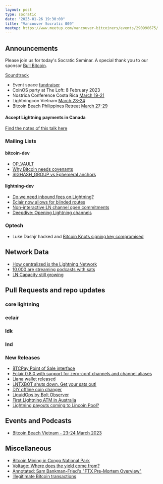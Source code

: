 ```yaml
---
layout: post
type: socratic
date: "2023-01-26 19:30:00"
title: "Vancouver Socratic 009"
meetup: https://www.meetup.com/vancouver-bitcoiners/events/290990675/
---
```


## Announcements

Please join us for today's Socratic Seminar. A special thank you to our sponsor [Bull Bitcoin](https://www.bullbitcoin.com/). 

[Soundtrack](https://rss.com/podcasts/btcjune/)

- Event space [fundraiser](https://we.encrypt.cash/apps/3LNevjD5Bmp5LNqKQPTX2FCgdjvb/crowdfund)
- CoinOS party at The Loft: 8 February 2023
- Nostrica Conference Costa Rica [March 19-21](https://nostrica.com/)
- Lightningcon Vietnam [March 23-24](https://lightningcon.org/)
- Bitcoin Beach Philippines Retreat [March 27-29](https://pouch.ph/retreat2023)

#### Accept Lightning payments in Canada

[Find the notes of this talk here](/notes/2023-01_pos)

### Mailing Lists

#### bitcoin-dev

- [OP_VAULT](https://jameso.be/vaults.pdf)
- [Why Bitcoin needs covenants](https://blog.keys.casa/why-bitcoin-needs-covenants/)
- [SIGHASH_GROUP vs Ephemeral anchors](https://lists.linuxfoundation.org/pipermail/bitcoin-dev/2023-January/021334.html)

#### lightning-dev

- [Do we need inbound fees on Lightning?]()
- [Eclair now allows for blinded routes](https://bitcoinops.org/en/topics/rendez-vous-routing/)
- [Non-interactive LN channel open commitments](https://lists.linuxfoundation.org/pipermail/lightning-dev/2023-January/003810.html)
- [Deepdive: Opening Lightning channels](https://ellemouton.com/posts/open_channel_pre_taproot/)

<!-- #### dlc-dev -->


### Optech

- Luke Dashjr hacked and [Bitcoin Knots signing key compromised](https://twitter.com/LukeDashjr/status/1609937505217904642)
<!-- ### Bitcoinomics -->

## Network Data

- [How centralized is the Lightning Network](http://essay.utwente.nl/92624/1/Bachelor_Thesis.pdf)
- [10,000 are streaming podcasts with sats](https://twitter.com/kerooke/status/1613306650663833600)
- [LN Capacity still growing](https://twitter.com/ln_capital/status/1613257795905925122)

<!-- ## Research -->



<!-- ## InfoSec -->


## Pull Requests and repo updates

<!-- ### Bitcoin Core -->

<!-- ### rust-bitcoin -->

<!-- ### secp256k1 -->

<!-- ### secp256k1-zkp -->

<!-- ### BIPs -->

<!-- ### eclair -->

### core lightning

### eclair

### ldk

### lnd

<!-- ### rust-lightning -->


<!-- ### BOLTS -->

### New Releases

- [BTCPay Point of Sale interface](https://we.encrypt.cash/apps/2Tq2HKCX5WCAeecjuCdZWpVZWJg2/pos)
- [Eclair 0.8.0 with support for zero-conf channels and channel aliases](https://github.com/ACINQ/eclair/releases/tag/v0.8.0)
- [Liana wallet released](https://wizardsardine.com/blog/liana-announcement/)
- [LNTXBOT shuts down. Get your sats out!]()
- [DIY offline coin changer](https://twitter.com/dnilabs/status/1615314890461249540)
- [LiquidOps by Bolt Observer](https://boltobserver.substack.com/p/introducing-liquidops)
- [First Lightning ATM in Australia](https://twitter.com/EagleBTM/status/1609745227090362370)
- [Lightning payouts coming to Lincoin Pool?](https://twitter.com/lincoinpool/status/1610004934782758912)

## Events and Podcasts

- [Bitcoin Beach Vietnam - 23-24 March 2023](https://twitter.com/bitcoinbeachvn/status/1602765357177266177)

## Miscellaneous

- [Bitcoin Mining in Congo National Park](https://www.technologyreview.com/2023/01/13/1066820/cryptocurrency-bitcoin-mining-congo-virunga-national-park/)
- [Voltage: Where does the yield come from?](https://voltage.cloud/blog/bitcoin-lightning-network/where-does-lightning-network-yield-come-from/)
- [Annotated: Sam Bankman-Fried's "FTX Pre-Mortem Overview"](https://www.mollywhite.net/annotations/sbf-ftx-pre-mortem-overview)
- [Illegitimate Bitcoin transactions](https://read.pourteaux.xyz/p/illegitimate-bitcoin-transactions)
